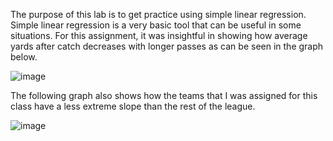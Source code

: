 The purpose of this lab is to get practice using simple linear regression.  Simple linear regression is a very basic tool that can be useful in some situations.  For this assignment, it was insightful in showing how average yards after catch decreases with longer passes as can be seen in the graph below.

![image](https://github.com/user-attachments/assets/3d33d5c7-5a47-4b50-b3f9-24c68cb39510)

The following graph also shows how the teams that I was assigned for this class have a less extreme slope than the rest of the league.

![image](https://github.com/user-attachments/assets/d8467b6c-2914-4a1b-8d12-93c5e22e4eb7)
